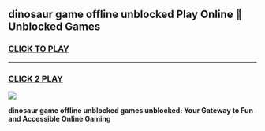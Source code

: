 
## dinosaur game offline unblocked Play Online 👋 Unblocked Games
<h3>
<a href="https://premium.freeplayer.one?title=dinosaur_game_offline_unblocked&ref=19F">CLICK TO PLAY</a></h3>
<hr>

<h3>
<a href="https://premium.freeplayer.one?title=dinosaur_game_offline_unblocked&ref=19F">CLICK 2 PLAY</a>
  
</h3>

<a href="https://premium.freeplayer.one?title=dinosaur_game_offline_unblocked&ref=19F"><img src="https://clearcache.store/games.png"></a>


**dinosaur game offline unblocked games unblocked: Your Gateway to Fun and Accessible Online Gaming**

